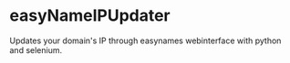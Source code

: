 # easyNameIPUpdater
Updates your domain's IP through easynames webinterface with python and selenium.
